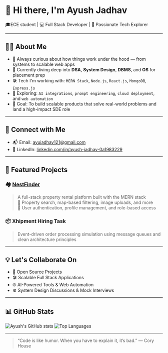 # 👋 Hi there, I'm Ayush Jadhav

🎓ECE student | 💻 Full Stack Developer | 🚀 Passionate Tech Explorer

---

## 👨‍💻 About Me

- 🧠 Always curious about how things work under the hood — from systems to scalable web apps
- 🌱 Currently diving deep into **DSA**, **System Design**, **DBMS**, and **OS** for placement prep
- 🛠️ Tech I'm working with: `MERN Stack`, `Node.js`, `React.js`, `MongoDB`, `Express.js`
- 🔭 Exploring: `AI integrations`, `prompt engineering`, `cloud deployment`, and `web automation`
- 🎯 Goal: To build scalable products that solve real-world problems and land a high-impact SDE role

---

## 🔗 Connect with Me

- 📬 Email: [ayujadhav121@gmail.com](mailto:ayushjadhav121@gmail.com)
- 💼 LinkedIn: [linkedin.com/in/ayush-jadhav-0a1983229](https://www.linkedin.com/in/ayush-jadhav-0a1983229/)

---

## 📌 Featured Projects

### 🏘️ [NestFinder](https://github.com/Ayush-Jadhav/NestFinder)
> A full-stack property rental platform built with the MERN stack  
> 🔹 Property search, map-based filtering, image uploads, and more  
> 🔹 User authentication, profile management, and role-based access

### 📦 Xhipment Hiring Task
> Event-driven order processing simulation using message queues and clean architecture principles

---

## 💡 Let's Collaborate On

- 🧩 Open Source Projects
- 🛠️ Scalable Full Stack Applications
- 🌐 AI-Powered Tools & Web Automation
- ⚙️ System Design Discussions & Mock Interviews

---

## 📊 GitHub Stats

![Ayush's GitHub stats](https://github-readme-stats.vercel.app/api?username=Ayush-Jadhav&show_icons=true&theme=tokyonight)
![Top Languages](https://github-readme-stats.vercel.app/api/top-langs/?username=Ayush-Jadhav&layout=compact&theme=tokyonight)

---

> “Code is like humor. When you have to explain it, it’s bad.” — Cory House

